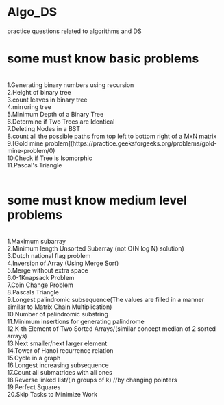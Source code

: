 # Algo_DS
practice questions related to algorithms and DS
<br>
# some must know basic problems 
<br>
1.Generating binary numbers using recursion<br>
2.Height of binary tree<br>
3.count leaves in binary tree<br>
4.mirroring tree <br>
5.Minimum Depth of a Binary Tree<br>
6.Determine if Two Trees are Identical<br>
7.Deleting Nodes in a BST<br>
8.count all the possible paths from top left to bottom right of a MxN matrix<br>
9.[Gold mine problem](https://practice.geeksforgeeks.org/problems/gold-mine-problem/0)<br>
10.Check if Tree is Isomorphic<br>
11.Pascal's Triangle<br>
<br>

# some must know medium level problems
<br>
1.Maximum subarray<br>
2.Minimum length Unsorted Subarray (not O(N log N) solution)<br>
3.Dutch national flag problem<br>
4.Inversion of Array (Using Merge Sort)<br>
5.Merge without extra space<br>
6.0-1Knapsack Problem<br>
7.Coin Change Problem<br>
8.Pascals Triangle<br>
9.Longest palindromic subsequence(The values are filled in a manner similar to Matrix Chain Multiplication)<br>
10.Number of palindromic substring<br>
11.Minimum insertions for generating palindrome<br>
12.K-th Element of Two Sorted Arrays/(similar concept median of 2 sorted arrays)<br>
13.Next smaller/next larger element <br>
14.Tower of Hanoi recurrence relation<br>
15.Cycle in a graph<br>
16.Longest increasing subsequence<br>
17.Count all submatrices with all ones<br>
18.Reverse linked list/(in groups of k) //by changing pointers<br>
19.Perfect Squares<br>
20.Skip Tasks to Minimize Work<br>
